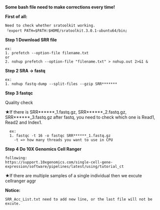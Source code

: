 **Some bash file need to make corrections every time!**

**First of all:**

    Need to check whether sratoolkit working.
    『export PATH=$PATH:$HOME/sratoolkit.3.0.1-ubuntu64/bin』

**Step 1 Download SRR file** 

    ex:
    1. prefetch --option-file filename.txt
    or
    2. nohup prefetch --option-file "filename.txt" > nohup.out 2>&1 &

**Step 2 SRA -> fastq**

    ex:
    1. nohup fastq-dump --split-files --gzip SRR*******

**Step 3 fastqc**

  Quality check

  ★If there is SRR******_1.fastq.gz, SRR******_2.fastq.gz, SRR******_3.fastq.gz after fastq, you need to check which one is Read1, Read2 and Index1.
    
      ex:
      1. fastqc -t 16 -o fastqc SRR******_1.fastq.gz
        -t => how many threads you want to use in CPU

**Step 4 Do 10X Genomics Cell Ranger**

    following:
    https://support.10xgenomics.com/single-cell-gene-expression/software/pipelines/latest/using/tutorial_ct

  ★If there are multiple samples of a single individual then we excute cellranger aggr

**Notice:**

    SRR_Acc_List.txt need to add new line, or the last file will not be excute.

